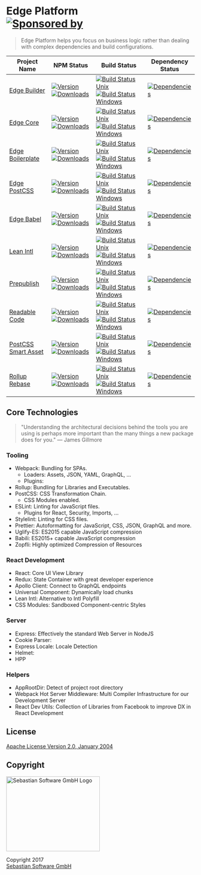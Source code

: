 # Edge Platform<br/>[![Sponsored by][sponsor-img]][sponsor]

> Edge Platform helps you focus on business logic rather than dealing with complex dependencies and build configurations.

[sponsor-img]: https://img.shields.io/badge/Sponsored%20by-Sebastian%20Software-692446.svg
[sponsor]: https://www.sebastian-software.de


Project Name | NPM Status | Build Status | Dependency Status
------------ | ---------- | ------------ | -------------------------------------
[Edge Builder][builder-home] | [![Version][builder-npm-version-img]][builder-npm] [![Downloads][builder-npm-downloads-img]][builder-npm] | [![Build Status Unix][builder-travis-img]][builder-travis] [![Build Status Windows][builder-appveyor-img]][builder-appveyor] | [![Dependencies][builder-deps-img]][builder-deps]
[Edge Core][core-home] | [![Version][core-npm-version-img]][core-npm] [![Downloads][core-npm-downloads-img]][core-npm] | [![Build Status Unix][core-travis-img]][core-travis] [![Build Status Windows][core-appveyor-img]][core-appveyor] | [![Dependencies][core-deps-img]][core-deps]
[Edge Boilerplate][boilerplate-home] | [![Version][boilerplate-npm-version-img]][boilerplate-npm] [![Downloads][boilerplate-npm-downloads-img]][boilerplate-npm] | [![Build Status Unix][boilerplate-travis-img]][boilerplate-travis] [![Build Status Windows][boilerplate-appveyor-img]][boilerplate-appveyor] | [![Dependencies][boilerplate-deps-img]][boilerplate-deps]
[Edge PostCSS][postcss-home] | [![Version][postcss-npm-version-img]][postcss-npm] [![Downloads][postcss-npm-downloads-img]][postcss-npm] | [![Build Status Unix][postcss-travis-img]][postcss-travis] [![Build Status Windows][postcss-appveyor-img]][postcss-appveyor] | [![Dependencies][postcss-deps-img]][postcss-deps]
[Edge Babel][babel-home] | [![Version][babel-npm-version-img]][babel-npm] [![Downloads][babel-npm-downloads-img]][babel-npm] | [![Build Status Unix][babel-travis-img]][babel-travis] [![Build Status Windows][babel-appveyor-img]][babel-appveyor] | [![Dependencies][babel-deps-img]][babel-deps]
[Lean Intl][intl-home] | [![Version][intl-npm-version-img]][intl-npm] [![Downloads][intl-npm-downloads-img]][intl-npm] | [![Build Status Unix][intl-travis-img]][intl-travis] [![Build Status Windows][intl-appveyor-img]][intl-appveyor] | [![Dependencies][intl-deps-img]][intl-deps]
[Prepublish][prepublish-home] | [![Version][prepublish-npm-version-img]][prepublish-npm] [![Downloads][prepublish-npm-downloads-img]][prepublish-npm] | [![Build Status Unix][prepublish-travis-img]][prepublish-travis] [![Build Status Windows][prepublish-appveyor-img]][prepublish-appveyor] | [![Dependencies][prepublish-deps-img]][prepublish-deps]
[Readable Code][readable-home] | [![Version][readable-npm-version-img]][readable-npm] [![Downloads][readable-npm-downloads-img]][readable-npm] | [![Build Status Unix][readable-travis-img]][readable-travis] [![Build Status Windows][readable-appveyor-img]][readable-appveyor] | [![Dependencies][readable-deps-img]][readable-deps]
[PostCSS Smart Asset][smartasset-home] | [![Version][smartasset-npm-version-img]][smartasset-npm] [![Downloads][smartasset-npm-downloads-img]][smartasset-npm] | [![Build Status Unix][smartasset-travis-img]][smartasset-travis] [![Build Status Windows][smartasset-appveyor-img]][smartasset-appveyor] | [![Dependencies][smartasset-deps-img]][smartasset-deps]
[Rollup Rebase][rebase-home] | [![Version][rebase-npm-version-img]][rebase-npm] [![Downloads][rebase-npm-downloads-img]][rebase-npm] | [![Build Status Unix][rebase-travis-img]][rebase-travis] [![Build Status Windows][rebase-appveyor-img]][rebase-appveyor] | [![Dependencies][rebase-deps-img]][rebase-deps]

[builder-home]: https://github.com/sebastian-software/edge-builder
[builder-deps]: https://david-dm.org/sebastian-software/edge-builder
[builder-deps-img]: https://david-dm.org/sebastian-software/edge-builder.svg
[builder-npm]: https://www.npmjs.com/package/edge-builder
[builder-npm-downloads-img]: https://img.shields.io/npm/dm/edge-builder.svg
[builder-npm-version-img]: https://img.shields.io/npm/v/edge-builder.svg
[builder-travis-img]: https://img.shields.io/travis/sebastian-software/edge-builder/master.svg?branch=master&label=unix
[builder-appveyor-img]: https://img.shields.io/appveyor/ci/swernerx/edge-builder/master.svg?label=windows
[builder-travis]: https://travis-ci.org/sebastian-software/edge-builder
[builder-appveyor]: https://ci.appveyor.com/project/swernerx/edge-builder/branch/master

[core-home]: https://github.com/sebastian-software/edge-core
[core-deps]: https://david-dm.org/sebastian-software/edge-core
[core-deps-img]: https://david-dm.org/sebastian-software/edge-core.svg
[core-npm]: https://www.npmjs.com/package/edge-core
[core-npm-downloads-img]: https://img.shields.io/npm/dm/edge-core.svg
[core-npm-version-img]: https://img.shields.io/npm/v/edge-core.svg
[core-travis-img]: https://img.shields.io/travis/sebastian-software/edge-core/master.svg?branch=master&label=unix
[core-appveyor-img]: https://img.shields.io/appveyor/ci/swernerx/edge-core/master.svg?label=windows
[core-travis]: https://travis-ci.org/sebastian-software/edge-core
[core-appveyor]: https://ci.appveyor.com/project/swernerx/edge-core/branch/master

[boilerplate-home]: https://github.com/sebastian-software/edge-boilerplate
[boilerplate-deps]: https://david-dm.org/sebastian-software/edge-boilerplate
[boilerplate-deps-img]: https://david-dm.org/sebastian-software/edge-boilerplate.svg
[boilerplate-npm]: https://www.npmjs.com/package/edge-boilerplate
[boilerplate-npm-downloads-img]: https://img.shields.io/npm/dm/edge-boilerplate.svg
[boilerplate-npm-version-img]: https://img.shields.io/npm/v/edge-boilerplate.svg
[boilerplate-travis-img]: https://img.shields.io/travis/sebastian-software/edge-boilerplate/master.svg?branch=master&label=unix
[boilerplate-appveyor-img]: https://img.shields.io/appveyor/ci/swernerx/edge-boilerplate/master.svg?label=windows
[boilerplate-travis]: https://travis-ci.org/sebastian-software/edge-boilerplate
[boilerplate-appveyor]: https://ci.appveyor.com/project/swernerx/edge-boilerplate/branch/master

[postcss-home]: https://github.com/sebastian-software/edge-postcss
[postcss-deps]: https://david-dm.org/sebastian-software/edge-postcss
[postcss-deps-img]: https://david-dm.org/sebastian-software/edge-postcss.svg
[postcss-npm]: https://www.npmjs.com/package/edge-postcss
[postcss-npm-downloads-img]: https://img.shields.io/npm/dm/edge-postcss.svg
[postcss-npm-version-img]: https://img.shields.io/npm/v/edge-postcss.svg
[postcss-travis-img]: https://img.shields.io/travis/sebastian-software/edge-postcss/master.svg?branch=master&label=unix
[postcss-appveyor-img]: https://img.shields.io/appveyor/ci/swernerx/edge-postcss/master.svg?label=windows
[postcss-travis]: https://travis-ci.org/sebastian-software/edge-postcss
[postcss-appveyor]: https://ci.appveyor.com/project/swernerx/edge-postcss/branch/master

[babel-home]: https://github.com/sebastian-software/babel-preset-edge
[babel-deps]: https://david-dm.org/sebastian-software/babel-preset-edge
[babel-deps-img]: https://david-dm.org/sebastian-software/babel-preset-edge.svg
[babel-npm]: https://www.npmjs.com/package/babel-preset-edge
[babel-npm-downloads-img]: https://img.shields.io/npm/dm/babel-preset-edge.svg
[babel-npm-version-img]: https://img.shields.io/npm/v/babel-preset-edge.svg
[babel-travis-img]: https://img.shields.io/travis/sebastian-software/babel-preset-edge/master.svg?branch=master&label=unix
[babel-appveyor-img]: https://img.shields.io/appveyor/ci/swernerx/babel-preset-edge/master.svg?label=windows
[babel-travis]: https://travis-ci.org/sebastian-software/babel-preset-edge
[babel-appveyor]: https://ci.appveyor.com/project/swernerx/babel-preset-edge/branch/master

[intl-home]: https://github.com/sebastian-software/lean-intl
[intl-deps]: https://david-dm.org/sebastian-software/lean-intl
[intl-deps-img]: https://david-dm.org/sebastian-software/lean-intl.svg
[intl-npm]: https://www.npmjs.com/package/lean-intl
[intl-npm-downloads-img]: https://img.shields.io/npm/dm/lean-intl.svg
[intl-npm-version-img]: https://img.shields.io/npm/v/lean-intl.svg
[intl-travis-img]: https://img.shields.io/travis/sebastian-software/lean-intl/master.svg?branch=master&label=unix
[intl-appveyor-img]: https://img.shields.io/appveyor/ci/swernerx/lean-intl/master.svg?label=windows
[intl-travis]: https://travis-ci.org/sebastian-software/lean-intl
[intl-appveyor]: https://ci.appveyor.com/project/swernerx/lean-intl/branch/master

[prepublish-home]: https://github.com/sebastian-software/prepublish
[prepublish-deps]: https://david-dm.org/sebastian-software/prepublish
[prepublish-deps-img]: https://david-dm.org/sebastian-software/prepublish.svg
[prepublish-npm]: https://www.npmjs.com/package/prepublish
[prepublish-npm-downloads-img]: https://img.shields.io/npm/dm/prepublish.svg
[prepublish-npm-version-img]: https://img.shields.io/npm/v/prepublish.svg
[prepublish-travis-img]: https://img.shields.io/travis/sebastian-software/prepublish/master.svg?branch=master&label=unix
[prepublish-appveyor-img]: https://img.shields.io/appveyor/ci/swernerx/prepublish/master.svg?label=windows
[prepublish-travis]: https://travis-ci.org/sebastian-software/prepublish
[prepublish-appveyor]: https://ci.appveyor.com/project/swernerx/prepublish/branch/master

[readable-home]: https://github.com/sebastian-software/readable-code
[readable-deps]: https://david-dm.org/sebastian-software/readable-code
[readable-deps-img]: https://david-dm.org/sebastian-software/readable-code.svg
[readable-npm]: https://www.npmjs.com/package/readable-code
[readable-npm-downloads-img]: https://img.shields.io/npm/dm/readable-code.svg
[readable-npm-version-img]: https://img.shields.io/npm/v/readable-code.svg
[readable-travis-img]: https://img.shields.io/travis/sebastian-software/readable-code/master.svg?branch=master&label=unix
[readable-appveyor-img]: https://img.shields.io/appveyor/ci/swernerx/readable-code/master.svg?label=windows
[readable-travis]: https://travis-ci.org/sebastian-software/readable-code
[readable-appveyor]: https://ci.appveyor.com/project/swernerx/readable-code/branch/master

[smartasset-home]: https://github.com/sebastian-software/postcss-smart-asset
[smartasset-deps]: https://david-dm.org/sebastian-software/postcss-smart-asset
[smartasset-deps-img]: https://david-dm.org/sebastian-software/postcss-smart-asset.svg
[smartasset-npm]: https://www.npmjs.com/package/postcss-smart-asset
[smartasset-npm-downloads-img]: https://img.shields.io/npm/dm/postcss-smart-asset.svg
[smartasset-npm-version-img]: https://img.shields.io/npm/v/postcss-smart-asset.svg
[smartasset-travis-img]: https://img.shields.io/travis/sebastian-software/postcss-smart-asset/master.svg?branch=master&label=unix
[smartasset-appveyor-img]: https://img.shields.io/appveyor/ci/swernerx/postcss-smart-asset/master.svg?label=windows
[smartasset-travis]: https://travis-ci.org/sebastian-software/postcss-smart-asset
[smartasset-appveyor]: https://ci.appveyor.com/project/swernerx/postcss-smart-asset/branch/master

[rebase-home]: https://github.com/sebastian-software/rollup-plugin-rebase
[rebase-deps]: https://david-dm.org/sebastian-software/rollup-plugin-rebase
[rebase-deps-img]: https://david-dm.org/sebastian-software/rollup-plugin-rebase.svg
[rebase-npm]: https://www.npmjs.com/package/rollup-plugin-rebase
[rebase-npm-downloads-img]: https://img.shields.io/npm/dm/rollup-plugin-rebase.svg
[rebase-npm-version-img]: https://img.shields.io/npm/v/rollup-plugin-rebase.svg
[rebase-travis-img]: https://img.shields.io/travis/sebastian-software/rollup-plugin-rebase/master.svg?branch=master&label=unix
[rebase-appveyor-img]: https://img.shields.io/appveyor/ci/swernerx/rollup-plugin-rebase/master.svg?label=windows
[rebase-travis]: https://travis-ci.org/sebastian-software/rollup-plugin-rebase
[rebase-appveyor]: https://ci.appveyor.com/project/swernerx/rollup-plugin-rebase/branch/master


## Core Technologies

> "Understanding the architectural decisions behind the tools you are using is perhaps more important than the many things a new package does for you." — James Gillmore

### Tooling

- Webpack: Bundling for SPAs.
  - Loaders: Assets, JSON, YAML, GraphQL, ...
  - Plugins:
- Rollup: Bundling for Libraries and Executables.
- PostCSS: CSS Transformation Chain.
  - CSS Modules enabled.
- ESLint: Linting for JavaScript files.
  - Plugins for React, Security, Imports, ...
- Stylelint: Linting for CSS files.
- Prettier: Autoformatting for JavaScript, CSS, JSON, GraphQL and more.
- Uglify-ES: ES2015 capable JavaScript compression
- Babili: ES2015+ capable JavaScript compression
- Zopfli: Highly optimized Compression of Resources

### React Development

- React: Core UI View Library
- Redux: State Container with great developer experience
- Apollo Client: Connect to GraphQL endpoints
- Universal Component: Dynamically load chunks
- Lean Intl: Alternative to Intl Polyfill
- CSS Modules: Sandboxed Component-centric Styles

### Server

- Express: Effectively the standard Web Server in NodeJS
- Cookie Parser:
- Express Locale: Locale Detection
- Helmet:
- HPP

### Helpers

- AppRootDir: Detect of project root directory
- Webpack Hot Server Middleware: Multi Compiler Infrastructure for our Development Server
- React Dev Utils: Collection of Libraries from Facebook to improve DX in React Development


## License

[Apache License Version 2.0, January 2004](license)

## Copyright

<img src="https://raw.githubusercontent.com/sebastian-software/readable-code/master/assets/sebastiansoftware.png" alt="Sebastian Software GmbH Logo" width="250" height="200"/>

Copyright 2017<br/>[Sebastian Software GmbH](http://www.sebastian-software.de)
